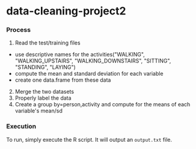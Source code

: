 data-cleaning-project2
======================


### Process

1. Read the test/training files
  - use descriptive names for the activities("WALKING", "WALKING_UPSTAIRS", "WALKING_DOWNSTAIRS", "SITTING", "STANDING", "LAYING")
  - compute the mean and standard deviation for each variable
  - create one data.frame from these data
2. Merge the two datasets
3. Properly label the data
4. Create a group by=person,activity and compute for the means of each variable's mean/sd

### Execution

To run, simply execute the R script. It will output an ```output.txt``` file.
